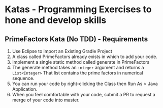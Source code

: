 # Katas - Programming Exercises to hone and develop skills

## PrimeFactors Kata (No TDD) - Requirements

1. Use Eclipse to import an Existing Gradle Project
2. A class called PrimeFactors already exists in which to add your code.  
3. Implement a single static method called generate in PrimeFactors
4. The generate method takes an ```integer``` argument and returns a ```List<Integer>``` That list contains the prime factors in numerical sequence. 
5. You can run your code by right-clicking the Class then Run As > Java Application. 
6. When you feel comfortable with your code, submit a PR to request a merge of your code into master. 